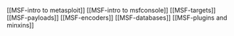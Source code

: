 [[MSF-intro to metasploit]]
[[MSF-intro to msfconsole]]
[[MSF-targets]]
[[MSF-payloads]]
[[MSF-encoders]]
[[MSF-databases]]
[[MSF-plugins and minxins]]

